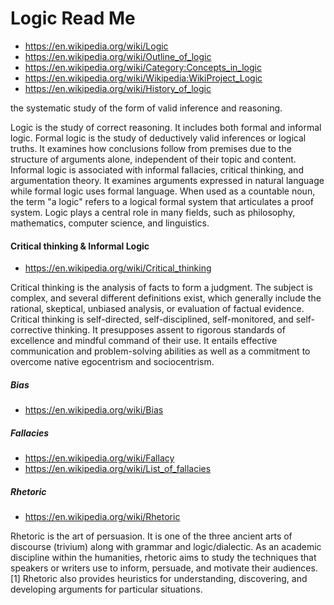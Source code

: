 # Logic Read Me

* https://en.wikipedia.org/wiki/Logic
* https://en.wikipedia.org/wiki/Outline_of_logic
* https://en.wikipedia.org/wiki/Category:Concepts_in_logic
* https://en.wikipedia.org/wiki/Wikipedia:WikiProject_Logic
* https://en.wikipedia.org/wiki/History_of_logic

the systematic study of the form of valid inference and reasoning.

Logic is the study of correct reasoning. It includes both formal and informal logic. Formal logic is the study of deductively valid inferences or logical truths. It examines how conclusions follow from premises due to the structure of arguments alone, independent of their topic and content. Informal logic is associated with informal fallacies, critical thinking, and argumentation theory. It examines arguments expressed in natural language while formal logic uses formal language. When used as a countable noun, the term "a logic" refers to a logical formal system that articulates a proof system. Logic plays a central role in many fields, such as philosophy, mathematics, computer science, and linguistics.

#### Critical thinking & Informal Logic

* https://en.wikipedia.org/wiki/Critical_thinking

Critical thinking is the analysis of facts to form a judgment. The subject is complex, and several different definitions exist, which generally include the rational, skeptical, unbiased analysis, or evaluation of factual evidence. Critical thinking is self-directed, self-disciplined, self-monitored, and self-corrective thinking. It presupposes assent to rigorous standards of excellence and mindful command of their use. It entails effective communication and problem-solving abilities as well as a commitment to overcome native egocentrism and sociocentrism.

##### Bias

* https://en.wikipedia.org/wiki/Bias

##### Fallacies

* https://en.wikipedia.org/wiki/Fallacy
* https://en.wikipedia.org/wiki/List_of_fallacies


##### Rhetoric

* https://en.wikipedia.org/wiki/Rhetoric

Rhetoric is the art of persuasion. It is one of the three ancient arts of discourse (trivium) along with grammar and logic/dialectic. As an academic discipline within the humanities, rhetoric aims to study the techniques that speakers or writers use to inform, persuade, and motivate their audiences.[1] Rhetoric also provides heuristics for understanding, discovering, and developing arguments for particular situations.


